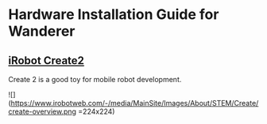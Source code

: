 # Hardware Installation Guide for Wanderer

## [iRobot Create2](https://www.irobot.com/About-iRobot/STEM/Create-2.aspx)
Create 2 is a good toy for mobile robot development. 

![](https://www.irobotweb.com/-/media/MainSite/Images/About/STEM/Create/create-overview.png =224x224)
